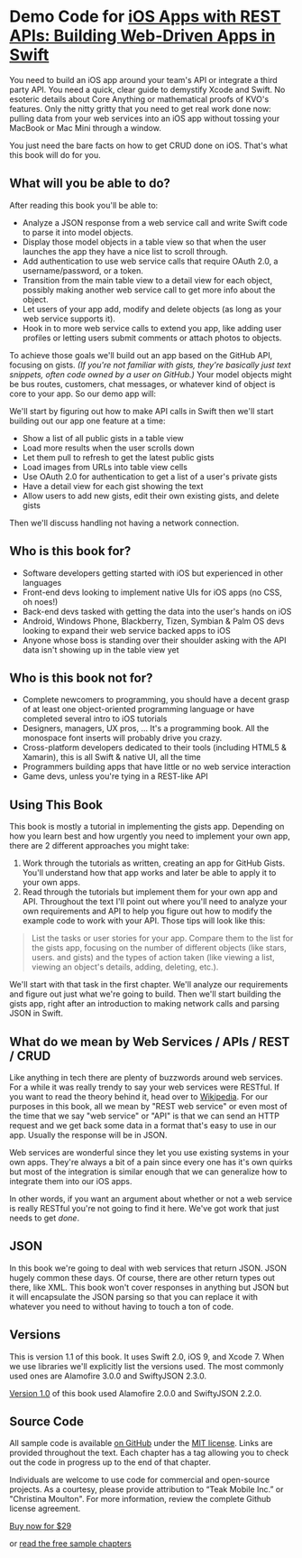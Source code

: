 # Demo Code for [iOS Apps with REST APIs: Building Web-Driven Apps in Swift](https://leanpub.com/iosappswithrest)

You need to build an iOS app around your team's API or integrate a third party API. You need a quick, clear guide to demystify Xcode and Swift. No esoteric details about Core Anything or mathematical proofs of KVO's features. Only the nitty gritty that you need to get real work done now: pulling data from your web services into an iOS app without tossing your MacBook or Mac Mini through a window.

You just need the bare facts on how to get CRUD done on iOS. That's what this book will do for you.

## What will you be able to do?

After reading this book you'll be able to:

- Analyze a JSON response from a web service call and write Swift code to parse it into model objects.
- Display those model objects in a table view so that when the user launches the app they have a nice list to scroll through.
- Add authentication to use web service calls that require OAuth 2.0, a username/password, or a token.
- Transition from the main table view to a detail view for each object, possibly making another web service call to get more info about the object.
- Let users of your app add, modify and delete objects (as long as your web service supports it).
- Hook in to more web service calls to extend you app, like adding user profiles or letting users submit comments or attach photos to objects.

To achieve those goals we'll build out an app based on the GitHub API, focusing on gists. *(If you're not familiar with gists, they're basically just text snippets, often code owned by a user on GitHub.)* Your model objects might be bus routes, customers, chat messages, or whatever kind of object is core to your app. So our demo app will:

We'll start by figuring out how to make API calls in Swift then we'll start building out our app one feature at a time:

- Show a list of all public gists in a table view
- Load more results when the user scrolls down
- Let them pull to refresh to get the latest public gists
- Load images from URLs into table view cells
- Use OAuth 2.0 for authentication to get a list of a user's private gists
- Have a detail view for each gist showing the text
- Allow users to add new gists, edit their own existing gists, and delete gists

Then we'll discuss handling not having a network connection.

## Who is this book for?

- Software developers getting started with iOS but experienced in other languages
- Front-end devs looking to implement native UIs for iOS apps (no CSS, oh noes!)
- Back-end devs tasked with getting the data into the user's hands on iOS
- Android, Windows Phone, Blackberry, Tizen, Symbian & Palm OS devs looking to expand their web service backed apps to iOS
- Anyone whose boss is standing over their shoulder asking with the API data isn't showing up in the table view yet

## Who is this book not for?

- Complete newcomers to programming, you should have a decent grasp of at least one object-oriented programming language or have completed several intro to iOS tutorials
- Designers, managers, UX pros, ... It's a programming book. All the monospace font inserts will probably drive you crazy.
- Cross-platform developers dedicated to their tools (including HTML5 & Xamarin), this is all Swift & native UI, all the time
- Programmers building apps that have little or no web service interaction
- Game devs, unless you're tying in a REST-like API

## Using This Book

This book is mostly a tutorial in implementing the gists app. Depending on how you learn best and how urgently you need to implement your own app, there are 2 different approaches you might take:

1. Work through the tutorials as written, creating an app for GitHub Gists. You'll understand how that app works and later be able to apply it to your own apps.
2. Read through the tutorials but implement them for your own app and API. Throughout the text I'll point out where you'll need to analyze your own requirements and API to help you figure out how to modify the example code to work with your API. Those tips will look like this:

> List the tasks or user stories for your app. Compare them to the list for the gists app, focusing on the number of different objects (like stars, users. and gists) and the types of action taken (like viewing a list, viewing an object's details, adding, deleting, etc.).

We'll start with that task in the first chapter. We'll analyze our requirements and figure out just what we're going to build. Then we'll start building the gists app, right after an introduction to making network calls and parsing JSON in Swift.

## What do we mean by Web Services / APIs / REST / CRUD

Like anything in tech there are plenty of buzzwords around web services. For a while it was really trendy to say your web services were RESTful. If you want to read the theory behind it, head over to [Wikipedia](https://en.wikipedia.org/wiki/Representational_state_transfer). For our purposes in this book, all we mean by "REST web service" or even most of the time that we say "web service" or "API" is that we can send an HTTP request and we get back some data in a format that's easy to use in our app. Usually the response will be in JSON.

Web services are wonderful since they let you use existing systems in your own apps. They're always a bit of a pain since every one has it's own quirks but most of the integration is similar enough that we can generalize how to integrate them into our iOS apps.

In other words, if you want an argument about whether or not a web service is really RESTful you're not going to find it here. We've got work that just needs to get *done*.

## JSON

In this book we're going to deal with web services that return JSON. JSON hugely common these days. Of course, there are other return types out there, like XML. This book won't cover responses in anything but JSON but it will encapsulate the JSON parsing so that you can replace it with whatever you need to without having to touch a ton of code.

## Versions

This is version 1.1 of this book. It uses Swift 2.0, iOS 9, and Xcode 7. When we use libraries we'll explicitly list the versions used. The most commonly used ones are Alamofire 3.0.0 and SwiftyJSON 2.3.0.

[Version 1.0](https://github.com/cmoulton/grokSwiftREST) of this book used Alamofire 2.0.0 and SwiftyJSON 2.2.0.

## Source Code

All sample code is available [on GitHub](https://github.com/cmoulton/grokSwiftREST_v1.1) under the [MIT license](https://github.com/cmoulton/grokSwiftREST_v1.1/blob/master/LICENSE). Links are provided throughout the text. Each chapter has a tag allowing you to check out the code in progress up to the end of that chapter.

Individuals are welcome to use code for commercial and open-source projects. As a courtesy, please provide attribution to “Teak Mobile Inc.” or "Christina Moulton". For more information, review the complete Github license agreement.

<a href="https://leanpub.com/iosappswithrest/">Buy now for $29</a>
<p>or <a href="https://leanpub.com/iosappswithrest/">read the free sample chapters</a></p>
